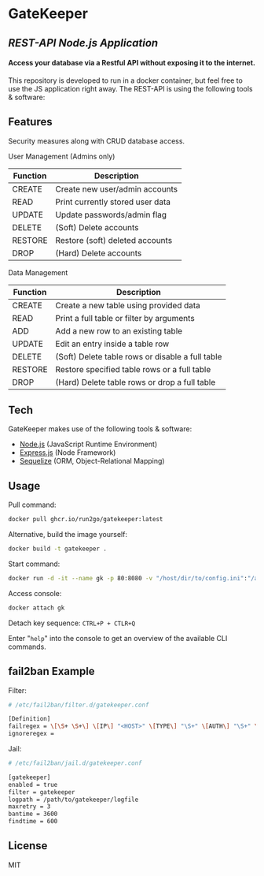 # GateKeeper
## _REST-API Node.js Application_
#### Access your database via a Restful API without exposing it to the internet.

This repository is developed to run in a docker container, but feel free to use the JS application right away.
The REST-API is using the following tools & software:


## Features
Security measures along with CRUD database access.


User Management (Admins only)

| Function | Description |
| ------ | ------ |
| CREATE | Create new user/admin accounts |
| READ | Print currently stored user data |
| UPDATE | Update passwords/admin flag |
| DELETE | (Soft) Delete accounts |
| RESTORE | Restore (soft) deleted accounts |
| DROP | (Hard) Delete accounts |


Data Management

| Function | Description |
| ------ | ------ |
| CREATE | Create a new table using provided data |
| READ | Print a full table or filter by arguments |
| ADD | Add a new row to an existing table |
| UPDATE | Edit an entry inside a table row |
| DELETE | (Soft) Delete table rows or disable a full table |
| RESTORE | Restore specified table rows or a full table |
| DROP | (Hard) Delete table rows or drop a full table |


## Tech

GateKeeper makes use of the following tools & software:

- [Node.js] (JavaScript Runtime Environment)
- [Express.js] (Node Framework)
- [Sequelize] (ORM, Object-Relational Mapping)

## Usage
Pull command:
```sh
docker pull ghcr.io/run2go/gatekeeper:latest
```

Alternative, build the image yourself:
```sh
docker build -t gatekeeper .
```

Start command:
```sh
docker run -d -it --name gk -p 80:8080 -v "/host/dir/to/config.ini":"/app/config.ini" gatekeeper
```

Access console:
```sh
docker attach gk
```

Detach key sequence:
`CTRL+P + CTLR+Q `


Enter "`help`" into the console to get an overview of the available CLI commands.


## fail2ban Example

Filter:
```sh
# /etc/fail2ban/filter.d/gatekeeper.conf

[Definition]
failregex = \[\S+ \S+\] \[IP\] "<HOST>" \[TYPE\] "\S+" \[AUTH\] "\S+" \[USER-AGENT\] "\S+" \[CONTENT-TYPE\] "\S+" \[STATUS\] "((?!200)\d{3})"
ignoreregex =
```

Jail:
```sh
# /etc/fail2ban/jail.d/gatekeeper.conf

[gatekeeper]
enabled = true
filter = gatekeeper
logpath = /path/to/gatekeeper/logfile
maxretry = 3
bantime = 3600
findtime = 600
```


## License

MIT

[//]: #
   [node.js]: <http://nodejs.org>
   [express.js]: <http://expressjs.com>
   [sequelize]: <http://sequelize.org>
